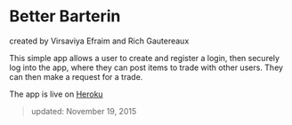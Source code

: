 # Better Barterin
 created by Virsaviya Efraim and Rich Gautereaux

This simple app allows a user to create and register a login, then securely log into the app, where they can post items to trade with other users.  They can then make a request for a trade.  

The app is live on [Heroku](https://better-bartering.herokuapp.com/)

> updated: November 19, 2015